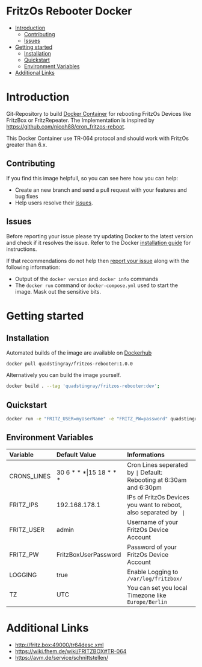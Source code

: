 # FritzOs Rebooter Docker

- [Introduction](#introduction)
  - [Contributing](#contributing)
  - [Issues](#issues)
- [Getting started](#getting-started)
  - [Installation](#installation)
  - [Quickstart](#quickstart)
  - [Environment Variables](#environment-variables)
- [Additional Links](#additional-links)

# Introduction
Git-Repository to build [Docker Container](https://www.docker.com/) for rebooting FritzOs Devices like FritzBox or FritzRepeater. The Implementation is inspired by https://github.com/nicoh88/cron_fritzos-reboot.

This Docker Container use TR-064 protocol and should work with FritzOs greater than 6.x.


## Contributing
If you find this image helpfull, so you can see here how you can help:
- Create an new branch and send a pull request with your features and bug fixes
- Help users resolve their [issues](https://github.com/QuadStingray/docker-fritzos-rebooter/issues).

## Issues
Before reporting your issue please try updating Docker to the latest version and check if it resolves the issue. Refer to the Docker [installation guide](https://docs.docker.com/installation) for instructions.

If that recommendations do not help then [report your issue](https://github.com/QuadStingray/docker-fritzos-rebooter/issues/new) along with the following information:

- Output of the `docker version` and `docker info` commands
- The `docker run` command or `docker-compose.yml` used to start the
  image. Mask out the sensitive bits.

# Getting started
## Installation
Automated builds of the image are available on
[Dockerhub](https://hub.docker.com/r/quadstingray/fritzos-rebooter/)

```bash
docker pull quadstingray/fritzos-rebooter:1.0.0
```

Alternatively you can build the image yourself.
```bash
docker build . --tag 'quadstingray/fritzos-rebooter:dev';
```

## Quickstart
```bash
docker run -e "FRITZ_USER=myUserName" -e "FRITZ_PW=password" quadstingray/fritzos-rebooter:1.0.0
```

## Environment Variables

| Variable      | Default Value                | Informations                                                             |
|:--------------|:-----------------------------|:-------------------------------------------------------------------------|
| CRONS_LINES   | 30 6 * * *\|15 18 * * *      | Cron Lines seperated by `\|` Default: Rebooting at 6:30am and 6:30pm     |
| FRITZ_IPS     | 192.168.178.1                | IPs of FritzOs Devices you want to reboot, also separated by ` \|`       |
| FRITZ_USER    | admin                        | Username of your FritzOs Device Account                                  |
| FRITZ_PW      | FritzBoxUserPassword         | Password of your FritzOs Device Account                                  |
| LOGGING       | true                         | Enable Logging to `/var/log/fritzbox/`                                   |
| TZ            | UTC                          | You can set you local Timezone like `Europe/Berlin`                      |

# Additional Links
* http://fritz.box:49000/tr64desc.xml
* https://wiki.fhem.de/wiki/FRITZBOX#TR-064
* https://avm.de/service/schnittstellen/
